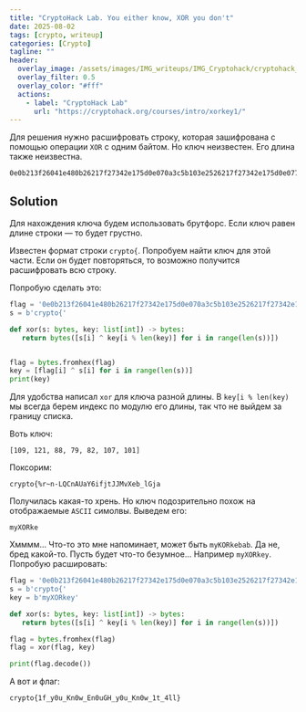 ```yaml
---
title: "CryptoHack Lab. You either know, XOR you don't"
date: 2025-08-02
tags: [crypto, writeup]  
categories: [Crypto]
tagline: ""
header:
  overlay_image: /assets/images/IMG_writeups/IMG_Cryptohack/cryptohack_logo.webp
  overlay_filter: 0.5 
  overlay_color: "#fff"
  actions:
    - label: "СryptoHack Lab"
      url: "https://cryptohack.org/courses/intro/xorkey1/"
---
```


Для решения нужно расшифровать строку, которая зашифрована с помощью операции `XOR` с одним байтом. Но ключ неизвестен. Его длина также неизвестна.

```
0e0b213f26041e480b26217f27342e175d0e070a3c5b103e2526217f27342e175d0e077e263451150104
```

## Solution

Для нахождения ключа будем использовать брутфорс. Если ключ равен длине строки — то будет грустно.

Известен формат строки `crypto{`. Попробуем найти ключ для этой части. Если он будет повторяться, то возможно получится расшифровать всю строку.

Попробую сделать это:

```python
flag = '0e0b213f26041e480b26217f27342e175d0e070a3c5b103e2526217f27342e175d0e077e263451150104'
s = b'crypto{'

def xor(s: bytes, key: list[int]) -> bytes:
   return bytes([s[i] ^ key[i % len(key)] for i in range(len(s))])


flag = bytes.fromhex(flag)
key = [flag[i] ^ s[i] for i in range(len(s))]
print(key)
```

Для удобства написал `xor` для ключа разной длины. В `key[i % len(key)` мы всегда берем индекс по модулю его длины, так что не выйдем за границу списка.

Воть ключ:

```
[109, 121, 88, 79, 82, 107, 101]
```

Поксорим:

```
crypto{%r~n-LQCnAUaY6ifjtJJMvXeb_lGja
```

Получилась какая-то хрень. Но ключ подозрительно похож на отображаемые `ASCII` симолвы. Выведем его:

```
myXORke
```

Хмммм... Что-то это мне напоминает, может быть `myKORkebab`. Да не, бред какой-то. Пусть будет что-то безумное... Например `myXORkey`. Попробую расшировать:

```python
flag = '0e0b213f26041e480b26217f27342e175d0e070a3c5b103e2526217f27342e175d0e077e263451150104'
s = b'crypto{'
key = b'myXORkey'

def xor(s: bytes, key: list[int]) -> bytes:
   return bytes([s[i] ^ key[i % len(key)] for i in range(len(s))])

flag = bytes.fromhex(flag)
flag = xor(flag, key)

print(flag.decode())

```

А вот и флаг:

```
crypto{1f_y0u_Kn0w_En0uGH_y0u_Kn0w_1t_4ll}
```